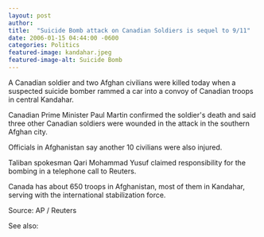 ```yaml
---
layout: post
author: 
title:  "Suicide Bomb attack on Canadian Soldiers is sequel to 9/11"
date: 2006-01-15 04:44:00 -0600
categories: Politics
featured-image: kandahar.jpeg
featured-image-alt: Suicide Bomb
---
```

A Canadian soldier and two Afghan civilians were killed today when a suspected suicide bomber rammed a car into a convoy of Canadian troops in central Kandahar.

Canadian Prime Minister Paul Martin confirmed the soldier's death and said three other Canadian soldiers were wounded in the attack in the southern Afghan city.

Officials in Afghanistan say another 10 civilians were also injured.

Taliban spokesman Qari Mohammad Yusuf claimed responsibility for the bombing in a telephone call to Reuters.

Canada has about 650 troops in Afghanistan, most of them in Kandahar, serving with the international stabilization force.

Source: AP / Reuters 

See also: 
<a href="http://thenewworldpost.com/world/2022/02/22/911-sequence.html" data-iframely-url></a>
